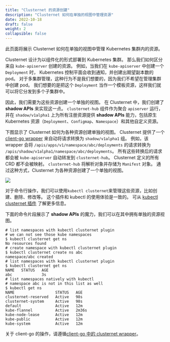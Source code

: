 ```yaml
---
title: "Clusternet 的资源创建"
description: "Clusternet 如何在单独的视图中管理资源"
date: 2022-10-18
draft: false
weight: 2
collapsible: false
---
```


此页面将展示 Clusternet 如何在单独的视图中管理 Kubernetes 集群内的资源。

Clusternet 设计为以组件化的形式部署到 Kubernetes 集群。
那么我们如何区分来自 `kube-apiserver` 创建的资源。
例如，当我们在 `kube-apiserver` 中创建一个 `Deployment` 时， Kubernetes 控制平面会收到通知，并创建出期望副本数的 pod。 
对于多集群管理，这种行为不是我们想要的，因为我们不希望在管理集群中创建 pod。 
我们想要的是把这个 `Deployment` 当作一个模板资源，这样我们就可以将它分发到多个子集群中。

因此，我们需要为这些资源创建一个单独的视图。 
在 Clusternet 中，我们创建了 **shadow APIs** 来实现这一点。
`clusternet-hub` 组件作为聚合 `apiserver` 运行，并在 `shadow/v1alpha1` 上为所有注册资源提供 **shadow APIs** 能力，包括原生 Kubernetes 资源（`Deployment`、`Configmap`、`Namespace`）和其他自定义资源。

下图显示了 Clusternet 如何为各种资源创建单独的视图。
Clusternet 提供了一个 [client-go wrapper](/docs/tutorials/using-client-go-in-clusternet/) 来自动将请求转换为 `shadow/v1alpha1` 组。
例如，该 wrapper 会将 `/apis/apps/v1/namespace/abc/deployments` 的请求转换为 `/apis/shadow/v1alpha1/namespace/abc/deployments`。
所有这些转换后的请求都会被 `kube-apiserver` 自动转发到 `clusternet-hub`。
Clusternet 定义的所有 CRD 都不会被映射。
`clusternet-hub` 将解析对象并存储为 `Manifest` 对象。
通过这种方式，Clusternet 为各种资源创建了一个单独的视图。

![](/images/clusternet-shadow-api.png)

对于命令行操作，我们可以使用`kubectl clusternet`来管理这些资源，比如创建、删除、修改等。
这个插件和 kubectl 的使用体验是一致的。 可从 [kubectl clusternet 插件](/docs/kubectl-clusternet/) 了解更多信息。

下面的命令片段展示了 **shadow APIs** 的魔力，我们可以在其中拥有单独的资源视图。

```shell
# list namespaces with kubectl clusternet plugin
# we can not see those kube namespaces
$ kubectl clusternet get ns
No resources found
# create namespace with kubectl clusternet plugin
$ kubectl clusternet create ns abc
namespace/abc created
# list namespaces with kubectl clusternet plugin
$ kubectl clusternet get ns
NAME   STATUS   AGE
abc             3s
# list namespaces natively with kubectl
# namespace abc is not in this list as well
$ kubectl get ns
NAME                  STATUS   AGE
clusternet-reserved   Active   98s
clusternet-system     Active   98s
default               Active   12m
kube-flannel          Active   2m36s
kube-node-lease       Active   12m
kube-public           Active   12m
kube-system           Active   12m
```

关于 client-go 的操作，请遵循[client-go 中的 clusternet wrapper](/docs/tutorials/using-client-go-in-clusternet/)。
